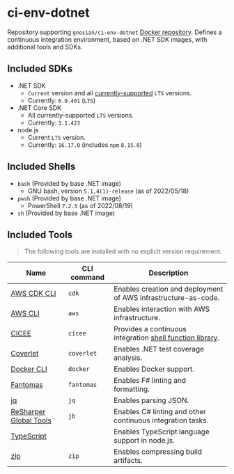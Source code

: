 # ci-env-dotnet

Repository supporting `gnosian/ci-env-dotnet` [Docker repository][repository]. Defines a continuous integration environment, based on .NET SDK images, with additional tools and SDKs.

## Included SDKs

* .NET SDK
  * `Current` version and all [currently-supported][dotnet-support-policy] `LTS` versions.
  * Currently: `6.0.401` (`LTS`)
* .NET Core SDK
  * All currently-supported `LTS` versions.
  * Currently: `3.1.423`
* node.js
  * Current `LTS` version.
  * Currently: `16.17.0` (includes `npm` `8.15.0`)

## Included Shells

* `bash` (Provided by base .NET image)
  * GNU bash, version `5.1.4(1)-release` (as of 2022/05/18)
* `pwsh` (Provided by base .NET image)
  * PowerShell `7.2.5` (as of 2022/08/19)
* `sh` (Provided by base .NET image)

## Included Tools

> The following tools are installed with no explicit version requirement.

| Name                                      | CLI command | Description                                                            |
| ----------------------------------------- | ----------- | ---------------------------------------------------------------------- |
| [AWS CDK CLI][cdk]                        | `cdk`       | Enables creation and deployment of AWS infrastructure-as-code.         |
| [AWS CLI][aws-cli]                        | `aws`       | Enables interaction with AWS infrastructure.                           |
| [CICEE][cicee]                            | `cicee`     | Provides a continuous integration [shell function library][cicee-lib]. |
| [Coverlet][coverlet]                      | `coverlet`  | Enables .NET test coverage analysis.                                   |
| [Docker CLI][docker]                      | `docker`    | Enables Docker support.                                                |
| [Fantomas][fantomas]                      | `fantomas`  | Enables F# linting and formatting.                                     |
| [jq][]                                    | `jq`        | Enables parsing JSON.                                                  |
| [ReSharper Global Tools][resharper-tools] | `jb`        | Enables C# linting and other continuous integration tasks.             |
| [TypeScript][typescript]                  |             | Enables TypeScript language support in node.js.                        |
| [zip][]                                   | `zip`       | Enables compressing build artifacts.                                   |

[aws-cli]: https://docs.aws.amazon.com/cli/latest/userguide/cli-chap-welcome.html
[cdk]: https://docs.aws.amazon.com/cdk/latest/guide/getting_started.html
[cicee]: https://github.com/JeremiahSanders/cicee
[cicee-lib]: https://github.com/JeremiahSanders/cicee/blob/dev/docs/use/ci-library.md
[coverlet]: https://github.com/coverlet-coverage/coverlet/blob/master/Documentation/GlobalTool.md
[docker]: https://docs.docker.com/engine/reference/commandline/cli/
[dotnet-support-policy]: https://dotnet.microsoft.com/platform/support/policy/dotnet-core
[fantomas]: https://github.com/fsprojects/fantomas/blob/master/docs/Documentation.md#using-the-command-line-tool
[jq]: https://stedolan.github.io/jq/
[repository]: https://hub.docker.com/r/gnosian/ci-env-dotnet
[resharper-tools]: https://www.jetbrains.com/help/resharper/ReSharper_Command_Line_Tools.html
[typescript]: https://www.typescriptlang.org/
[zip]: https://linux.die.net/man/1/zip
